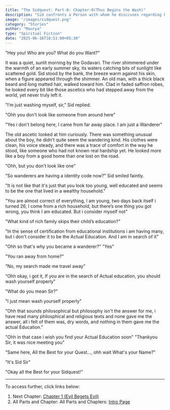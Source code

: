 ```yaml
---
title: "The Sidquest: Part-0: Chapter-0(Thus Begins the Wash)"
description: "Sid confronts a Person with whom he disccuses regarding his Journey"
image: "/images/sidquest.png"
category: "Stories"
author: "Maurya"
type: "Spiritual Fiction"
date: "2025-06-16T18:51:00+05:30"
---
```


"Hey you! Who are you? What do you Want?"

It was a quiet, sunlit morning by the Godavari. The river shimmered under the warmth of an early summer sky, its waters catching bits of sunlight like scattered gold. Sid stood by the bank, the breeze warm against his skin, when a figure appeared through the shimmer. An old man, with a thick black beard and long matted hair, walked toward him. Clad in faded saffron robes, he looked every bit like those ascetics who had stepped away from the world, yet never truly left it.

"I’m just washing myself, sir," Sid replied.

"Ohh you don't look like someone from around here"

"Yes i don't belong here, I came from far away place. I am just a Wanderer"

The old ascetic looked at him curiously. There was something unusual about the boy, he didn’t quite seem the wandering kind. His clothes were clean, his voice steady, and there was a trace of comfort in the way he stood, like someone who had not known real hardship yet. He looked more like a boy from a good home than one lost on the road.

"Ohh, but you don't look like one" 

"So wanderers are having a identity code now?" Sid smiled faintly.

"It is not like that it's just that you look too young, well educated and seems to be the one that lived in a wealthy household."

"You are almost correct of everything, I am young, two days back itself i turned 26, I come from a rich household, but there’s one thing you got wrong, you think I am educated. But i consider myself not”

"What kind of rich family skips their child’s education?"

"In the sense of certification from educational institutions i am having many, but i don't consider it to be the Actual Education. And I am in search of it"

"Ohh so that's why you became a wanderer?”
"Yes"

"You ran away from home?"

"No, my search made me travel away”

“Ohh okay, i got it,  If you are in the search of Actual education, you should wash yourself properly"

"What do you mean Sir?"

"I just mean wash yourself properly"

"Ohh that sounds philosophical but philosophy isn't the answer for me, i have read many philosphical and religious texts and none gave me the answer, all i felt of them was, dry words, and nothing in them gave me the actual Education."

"Ohh in that case i wish you find your Actual Education soon"
"Thankyou Sir, it was nice meeting you" 

"Same here, All the Best for your Quest…, ohh wait What's your Name?"

"It's Sid Sir" 

"Okay all the Best for your Sidquest!"

----------------------------------------------------------------

To access further, click links below:
1. Next Chapter: <font color="maroon">[Chapter 1 (Evil Begets Evil)](https://mauryasmind.vercel.app/posts/sidquest11)</font>
2. All Parts and Chapter: All Parts and Chapters: <font color="maroon">[Intro Page](https://mauryasmind.vercel.app/posts/sidquestIntro)</font>

